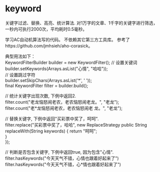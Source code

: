 keyword
=======

关键字过滤、替换、高亮、统计算法. 对1万字的文章、1千字的关键字进行筛选，一秒内可执行2000次，平均耗时0.5毫秒。

学习AC自动机算法写的代码。
不依赖其它第三方工具库。
参考了https://github.com/jmhsieh/aho-corasick。
                                       
典型用法如下：                                      
  KeywordFilterBuilder builder = new KeywordFilter();
  // 设置关键词 
  builder.setKeywords(Arrays.asList("心情", "哈哈"));   
 // 设置跳过字符   
  builder.setSkipChars(Arrays.asList('*', ' '));   
  final KeywordFilter filter = builder.build();  
 
                                                 
  // 统计关键字出现次数, 下例中返回2.                          
  filter.count("老龙恼怒闹老农，老农恼怒闹老龙。", "老龙");        
  filter.count("老*龙恼怒闹老农，老农恼怒闹老 龙。", "老龙");      
                                                 
  // 替换关键字, 下例中返回"买彩票中奖了，呵呵".                    
  filter.replace("买彩票中奖了，哈哈", new ReplaceStrategy
      public String replaceWith(String keywords) {
             return "呵呵";                            
      }                                           
  });                                            
                                                 
  // 判断是否包含关键字, 下例中返回true, 因为包含"心情".             
  filter.hasKeywords("今天天气不错，心情也跟着好起来了")         
  filter.hasKeywords("今天天气不错，心*情也跟着好起来了")        

